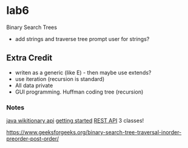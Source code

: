 # lab6
Binary Search Trees
- add strings and traverse tree prompt user for strings?

## Extra Credit
- writen as a generic (like E) - then maybe use extends?
- use iteration (recursion is standard)
- All data private
- GUI programming.
Huffman coding tree (recursion)


### Notes
[java wikitionary api](https://github.com/dkpro/dkpro-jwktl) [getting started](https://dkpro.github.io/dkpro-jwktl/documentation/getting-started/)
[REST API](https://en.wiktionary.org/api/rest_v1/#/Page%20content/get_page_definition__term_)
3 classes!

https://www.geeksforgeeks.org/binary-search-tree-traversal-inorder-preorder-post-order/  